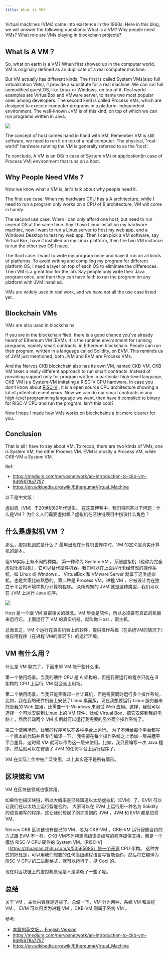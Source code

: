 ```yaml
---
title: What is VM?
---
```


Virtual machines (VMs) came into existence in the 1960s. Here in this blog, we will answer the following questions: What is a VM? Why people need VMs? What role are VMs playing in blockchain projects?

## What Is A VM？

So, what on earth is a VM? When first showed up in the computer world, VM is originally defined as an duplicate of a real computer machine.

But VM actually has different kinds. The first is called System VMs(also full virtualization VMs), it provide a substitute for a real machine. We can run full unmodified guest OS, like Linux or Windows, on top of it. Real world examples are VirtualBox and VMware server, to name two most popular ones among developers. The second kind is called Process VMs, which are designed to execute computer programs in a platform-independent environment. The well-known JVM is of this kind, on top of which we can run programs written in Java.

![](https://happypeter.github.io/images/2018123001.jpg)

The concept of host comes hand in hand with VM. Remember VM is still software, we need to run it on top of a real computer. The physical, "real-world" hardware running the VM is generally referred to as the 'host'. 

To conclude, A VM is an OS(in case of System VM) or application(in case of Process VM) environment that runs on a host.

## Why People Need VMs ?

Now we know what a VM is, let's talk about why people need it.

The first use case. When my hardware CPU has a A architecture, while I need to run a program only works on a CPU of B architecture, VM will come in handy.

The second use case. When I can only afford one host, but need to run several OS at the same time. Say I have Linux install on my hardware machine, now I want to run a Linux server to host my web app, and a Windows Desktop to test my web app. Then I can pick a VM software, say Virtual Box, have it installed on my Linux platform, then fire two VM instance to run the other two OS I need.


The third case. I want to write my program once and have it run on all kinds of platforms. To avoid writing and compiling my program for different platform OS, I need a layer on top of each OS to eliminate the differences. Then VM is a great tool for the job. Say people only write their Java program once, and then they can have faith to run the program on any platform with JVM installed.

VMs are widely used in real work, and we have not all the use case listed yet.

## Blockchain VMs

VMs are also used in blockchains.

If you are in the blockchain filed, there is a good chance you've already heard of Ethereum VM (EVM). It is the runtime environment for running programs, namely smart contracts, in Ethereum blockchain. People can run their program, written in a language called Solidity, on EVM. This reminds us of JVM just mentioned, both JVM and EVM are Process VMs.

And the Nervos CKB blockchain also has its own VM, named CKB-VM. CKB-VM takes a really different approach to run smart contracts. Instead of providing support only for program written in particular high-level language, CKB-VM is a System-VM imitating a RISC-V CPU hardware. In case you don't know about [RISC-V](https://zhuanlan.zhihu.com/p/53565685) , it is a open source CPU architecture showing a lot of potential recent years. Now we can do our smart contracts in any high-level programming language we want, then have it compiled to binary for RISC-V CPU and run the program. Isn't this cool?

Now I hope I made how VMs works on blockchains a bit more clearer for you.

## Conclusion

That is all I have to say about VM. To recap, there are two kinds of VMs, one is System VM, the other Process VM. EVM is mostly a Process VM, while CKB-VM a System VM.



Ref:

- https://medium.com/nervosnetwork/an-introduction-to-ckb-vm-9d95678a7757
- https://en.wikipedia.org/wiki/Ethereum#Virtual_Machine

以下是中文版：

虚拟机（VM）于20世纪60年代诞生。 在这篇博客中，我们将回答以下问题：什么是VM？ 为什么人们需要虚拟机？虚拟机在区块链项目中扮演什么角色？

## 什么是虚拟机 VM ？

那么，虚拟机到底是什么？ 最早出现在计算机世界中时，VM 的定义是真实计算机的副本。


但VM实际上有不同的种类。 第一种称为 System VM ，系统虚拟机（也称为完全虚拟化虚拟机），它可以替代硬件机器。我们可以在上面运行未经修改的操作系统，如 Linux 或 Windows 。 VirtualBox 和 VMware Server 就属于这类虚拟机，也是大家比较熟悉的。第二种是 Process VM，进程 VM ，它被设计为在独立于平台的环境中执行计算机程序。 众所周知的 JVM 就是这种类型，我们可以在 JVM 上运行 Java 程序。

![](https://happypeter.github.io/images/2018123002.jpg)


Host 是一个跟 VM 紧密相关的概念。VM 毕竟是软件，所以必须要有真正的机器来运行它。上面运行了 VM 的真实机器，就叫做 Host ，宿主机。

总而言之，VM 个运行在真实机器上的软件，提供操作系统（在系统VM的情况下）或应用程序（在进程 VM的情况下）的运行环境。

## VM 有什么用？

什么是 VM 聊完了，下面来聊 VM 能干些什么事。

第一个使用场景。当我的硬件 CPU 是 A 架构的，但是我要运行的程序只能在 B 架构的 CPU 上运行, VM 就会派上用场。


第二个使用场景。当我只能买得起一台计算机，但是需要同时运行多个操作系统。比如，我在我的硬件机器上安装了Linux 桌面版，现在我想要运行 Linux 服务器来托管我的 Web 应用，还需要一个 Windows 来测试 Web 应用。这样，我就可以选择一个可以安装到 Linux 上的 VM 软件，比如 Virtual Box，把它安装到我的电脑上，然后启动两个 VM 实例就可以运行我需要的另外两个操作系统了。

第三个使用场景。让我的程序可以在各种平台上运行。 为了不用给每个平台都写一个版本的代码并且专门编译一下， 我需要在每个操作系统之上添加一层来磨平平台差异，这时候 VM 就可以作为这一层来使用。比如，我只要编写一次 Java 程序，然后就可以在安装了 JVM 的任何平台上运行程序了。

VM 在实际工作中被广泛使用，以上其实还不是所有情形。

## 区块链和 VM

VM 在区块链领域也很常用。

如果你也搞区块链，所以大概率是已经知道以太坊虚拟机（EVM）了。EVM 可以让我们在以太坊上运行智能合约。 大家可以在 EVM 上运行用一种名为 Solidity 的语言编写的程序。这让我们想起了刚才提到的 JVM ，JVM 和 EVM 都是进程 VM。

Nervos CKB 区块链也有自己的 VM，名为 CKB-VM 。CKB-VM 运行智能合约的方式跟 EVM 不一样。CKB-VM不为特定高级语言编写的程序提供支持，而是一个模仿 RISC-V CPU 硬件的 System VM。[RISC-V]（https://zhuanlan.zhihu.com/p/53565685）是一个开源 CPU 架构。 这种方式的好处是，可以用我们想要的任何高级编程语言写智能合约，然后将它编译为 RISC-V CPU 的二进制格式，就可以运行了。挺 Cool 的。

现在对区块链上的虚拟机原理是不是清晰了一些了呢。

## 总结

关于 VM ，主体内容就是这些了。总结一下，VM 分为两种，系统 VM 和进程 VM 。 EVM 可以归类为进程 VM ，CKB-VM 则属于系统 VM 。

参考:
- [本篇的英文版， English Version](https://medium.com/@happypeter1983/what-is-a-virtual-machine-e0cc534560b)
- https://medium.com/nervosnetwork/an-introduction-to-ckb-vm-9d95678a7757
- https://en.wikipedia.org/wiki/Ethereum#Virtual_Machine
